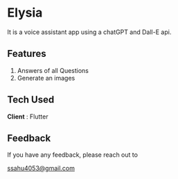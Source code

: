 # Elysia

It is a voice assistant app using a chatGPT and Dall-E api.

## Features

1. Answers of all Questions
2. Generate an images

## Tech Used

**Client** : Flutter

## Feedback

If you have any feedback, please reach out to

ssahu4053@gmail.com
